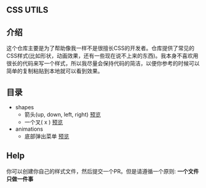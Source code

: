CSS UTILS
---

介绍
---
这个仓库主要是为了帮助像我一样不是很擅长CSS的开发者。仓库提供了常见的CSS样式(比如形状，动画效果，还有一些现在说不上来的东西)。我本身不喜欢用很长的代码来写一个样式，所以我尽量会保持代码的简洁，以便你参考的时候可以简单的复制粘贴到本地就可以看到效果。

目录
---
- shapes
  - 箭头(up, down, left, right) [预览](https://jerryyuanj.github.io/demos/css/shape/arrows.html)
  - 一个叉( x ) [预览](https://jerryyuanj.github.io/demos/css/shape/close-button.html)
- animations
  - 底部弹出菜单 [预览](https://jerryyuanj.github.io/demos/css/animation/bottom-menu-popup.html)

Help
---
你可以创建你自己的样式文件，然后提交一个PR。但是请遵循一个原则: **一个文件只做一件事**


